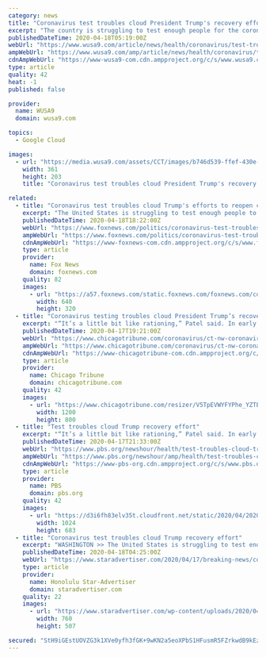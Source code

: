 ```yaml
---
category: news
title: "Coronavirus test troubles cloud President Trump's recovery effort"
excerpt: "The country is struggling to test enough people for the coronavirus so officials can track and control the spread of the disease."
publishedDateTime: 2020-04-18T05:19:00Z
webUrl: "https://www.wusa9.com/article/news/health/coronavirus/test-troubles-cloud-president-trumps-recovery-effort/507-739e703d-61fa-4ff2-9dd5-e8d32bbe4e48"
ampWebUrl: "https://www.wusa9.com/amp/article/news/health/coronavirus/test-troubles-cloud-president-trumps-recovery-effort/507-739e703d-61fa-4ff2-9dd5-e8d32bbe4e48"
cdnAmpWebUrl: "https://www-wusa9-com.cdn.ampproject.org/c/s/www.wusa9.com/amp/article/news/health/coronavirus/test-troubles-cloud-president-trumps-recovery-effort/507-739e703d-61fa-4ff2-9dd5-e8d32bbe4e48"
type: article
quality: 42
heat: -1
published: false

provider:
  name: WUSA9
  domain: wusa9.com

topics:
  - Google Cloud

images:
  - url: "https://media.wusa9.com/assets/CCT/images/b746d539-ffef-430e-befa-ee0c4ddd72cc/b746d539-ffef-430e-befa-ee0c4ddd72cc_360x203.jpg"
    width: 361
    height: 203
    title: "Coronavirus test troubles cloud President Trump's recovery effort"

related:
  - title: "Coronavirus test troubles cloud Trump's efforts to reopen country"
    excerpt: "The United States is struggling to test enough people to track and control the spread of the novel coronavirus, a crucial first step to reopening parts of the economy, which President Donald Trump is pushing to do by May 1."
    publishedDateTime: 2020-04-18T18:22:00Z
    webUrl: "https://www.foxnews.com/politics/coronavirus-test-troubles-trump-reopen-country-phase-1"
    ampWebUrl: "https://www.foxnews.com/politics/coronavirus-test-troubles-trump-reopen-country-phase-1.amp"
    cdnAmpWebUrl: "https://www-foxnews-com.cdn.ampproject.org/c/s/www.foxnews.com/politics/coronavirus-test-troubles-trump-reopen-country-phase-1.amp"
    type: article
    provider:
      name: Fox News
      domain: foxnews.com
    quality: 82
    images:
      - url: "https://a57.foxnews.com/static.foxnews.com/foxnews.com/content/uploads/2020/04/640/320/AP20108812937625.jpg?ve=1&tl=1"
        width: 640
        height: 320
  - title: "Coronavirus testing troubles cloud President Trump’s recovery effort"
    excerpt: "“It’s a little bit like rationing,” Patel said. In early March, Trump announced a plan for nationwide testing via drive-thru sites at chains such as Walmart and Target, linked by a Google-affiliated website. Six weeks later, the website is a pilot program available in just four California counties. Few of the retailers’ sites have ..."
    publishedDateTime: 2020-04-17T19:21:00Z
    webUrl: "https://www.chicagotribune.com/coronavirus/ct-nw-coronavirus-testing-troubles-20200417-emqb5fhurzbcbjshqesriwwfim-story.html"
    ampWebUrl: "https://www.chicagotribune.com/coronavirus/ct-nw-coronavirus-testing-troubles-20200417-emqb5fhurzbcbjshqesriwwfim-story.html?outputType=amp"
    cdnAmpWebUrl: "https://www-chicagotribune-com.cdn.ampproject.org/c/s/www.chicagotribune.com/coronavirus/ct-nw-coronavirus-testing-troubles-20200417-emqb5fhurzbcbjshqesriwwfim-story.html?outputType=amp"
    type: article
    provider:
      name: Chicago Tribune
      domain: chicagotribune.com
    quality: 42
    images:
      - url: "https://www.chicagotribune.com/resizer/V5TpEVWYFYPhe_YZTEfyL_z3-QQ=/1200x0/top/arc-anglerfish-arc2-prod-tronc.s3.amazonaws.com/public/2DQO654J5Z5RRXSBOHENAU2UVQ.jpg"
        width: 1200
        height: 800
  - title: "Test troubles cloud Trump recovery effort"
    excerpt: "“It’s a little bit like rationing,” Patel said. In early March, Trump announced a plan for nationwide testing via drive-thru sites at chains such as Walmart and Target, linked by a Google-affiliated website. Six weeks later, the website is a pilot program available in just four California counties. Few of the retailers’ sites have ..."
    publishedDateTime: 2020-04-17T21:33:00Z
    webUrl: "https://www.pbs.org/newshour/health/test-troubles-cloud-trump-recovery-effort"
    ampWebUrl: "https://www.pbs.org/newshour/amp/health/test-troubles-cloud-trump-recovery-effort"
    cdnAmpWebUrl: "https://www-pbs-org.cdn.ampproject.org/c/s/www.pbs.org/newshour/amp/health/test-troubles-cloud-trump-recovery-effort"
    type: article
    provider:
      name: PBS
      domain: pbs.org
    quality: 42
    images:
      - url: "https://d3i6fh83elv35t.cloudfront.net/static/2020/04/2020-04-09T202409Z_1697919662_RC281G9F1IVN_RTRMADP_3_HEALTH-CORONAVIRUS-USA-1024x683.jpg"
        width: 1024
        height: 683
  - title: "Coronavirus test troubles cloud Trump recovery effort"
    excerpt: "WASHINGTON >> The United States is struggling to test enough people to track and control the spread of the novel coronavirus, a crucial first step to reopening parts of the economy, which President Donald Trump is pushing to do by May 1."
    publishedDateTime: 2020-04-18T04:25:00Z
    webUrl: "https://www.staradvertiser.com/2020/04/17/breaking-news/coronavirus-test-troubles-cloud-trump-recovery-effort/"
    type: article
    provider:
      name: Honolulu Star-Advertiser
      domain: staradvertiser.com
    quality: 22
    images:
      - url: "https://www.staradvertiser.com/wp-content/uploads/2020/04/web1_9884507-5d1b624bcc644f8284a48d24f85681fe.jpg"
        width: 760
        height: 507

secured: "StH9iGEstUOVZG3k1XVe0yfh3fGK+9wKN2a5eoXPbS1HFusmR5FZrkwdB9kEzVWGcSM6e/YGrmPaRbYUDMFT9aH0KtGfAJCDhykNZDm0Rb9aDslknZKNHq1v00G+K2EgChfuwZUkhmk0w17YdDZmokZ1Z+Gcy/09kpVLgN3MSDP1S529us6VSE5Ot9Y8yK7vdbjkBXaSOwn2WAFQ6RIKTttKC+KmJya6e4eVhXRmzp4oaUGE0fU9lsorFvo//DsT3u6ndQVJwdTfR78Kl0Th/3fRnyXFNU07vhADDI8YiZ+P6VlaAh6ePSPgGbl4UUXCOkZv6bShtvLH+GZ/fjMdNV5EHcB9xs2xOAmKz8vbbo1ilepdjBb0Q+QGAdygkjp2j2NZnUlhtWLXdR0KI5mx3oyuDZJqbaOSeGIxjuUKSl7AU75R0TCEEt2e3yseTv0V6j8OOKBMP00la92VpOlwdQ37ZcWykcSu2LVzZUa5TrQ=;dqKkAjp8lVVj/yjdLvWwmQ=="
---
```


